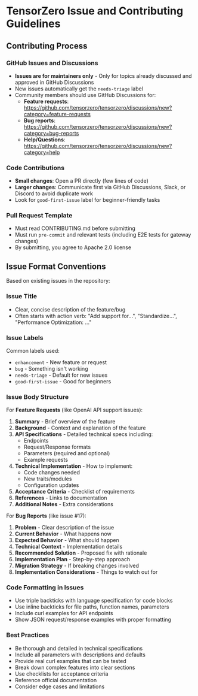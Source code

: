 # TensorZero Issue and Contributing Guidelines

## Contributing Process

### GitHub Issues and Discussions
- **Issues are for maintainers only** - Only for topics already discussed and approved in GitHub Discussions
- New issues automatically get the `needs-triage` label
- Community members should use GitHub Discussions for:
  - **Feature requests**: https://github.com/tensorzero/tensorzero/discussions/new?category=feature-requests
  - **Bug reports**: https://github.com/tensorzero/tensorzero/discussions/new?category=bug-reports
  - **Help/Questions**: https://github.com/tensorzero/tensorzero/discussions/new?category=help

### Code Contributions
- **Small changes**: Open a PR directly (few lines of code)
- **Larger changes**: Communicate first via GitHub Discussions, Slack, or Discord to avoid duplicate work
- Look for `good-first-issue` label for beginner-friendly tasks

### Pull Request Template
- Must read CONTRIBUTING.md before submitting
- Must run `pre-commit` and relevant tests (including E2E tests for gateway changes)
- By submitting, you agree to Apache 2.0 license

## Issue Format Conventions

Based on existing issues in the repository:

### Issue Title
- Clear, concise description of the feature/bug
- Often starts with action verb: "Add support for...", "Standardize...", "Performance Optimization: ..."

### Issue Labels
Common labels used:
- `enhancement` - New feature or request
- `bug` - Something isn't working
- `needs-triage` - Default for new issues
- `good-first-issue` - Good for beginners

### Issue Body Structure

For **Feature Requests** (like OpenAI API support issues):

1. **Summary** - Brief overview of the feature
2. **Background** - Context and explanation of the feature
3. **API Specifications** - Detailed technical specs including:
   - Endpoints
   - Request/Response formats
   - Parameters (required and optional)
   - Example requests
4. **Technical Implementation** - How to implement:
   - Code changes needed
   - New traits/modules
   - Configuration updates
5. **Acceptance Criteria** - Checklist of requirements
6. **References** - Links to documentation
7. **Additional Notes** - Extra considerations

For **Bug Reports** (like issue #17):

1. **Problem** - Clear description of the issue
2. **Current Behavior** - What happens now
3. **Expected Behavior** - What should happen
4. **Technical Context** - Implementation details
5. **Recommended Solution** - Proposed fix with rationale
6. **Implementation Plan** - Step-by-step approach
7. **Migration Strategy** - If breaking changes involved
8. **Implementation Considerations** - Things to watch out for

### Code Formatting in Issues
- Use triple backticks with language specification for code blocks
- Use inline backticks for file paths, function names, parameters
- Include curl examples for API endpoints
- Show JSON request/response examples with proper formatting

### Best Practices
- Be thorough and detailed in technical specifications
- Include all parameters with descriptions and defaults
- Provide real curl examples that can be tested
- Break down complex features into clear sections
- Use checklists for acceptance criteria
- Reference official documentation
- Consider edge cases and limitations

